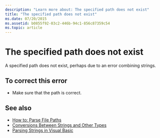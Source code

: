 ```yaml
---
description: "Learn more about: The specified path does not exist"
title: "The specified path does not exist"
ms.date: 07/20/2015
ms.assetid: b0855f92-03c2-446b-94c1-856c87359c54
ms.topic: article
---
```

# The specified path does not exist

A specified path does not exist, perhaps due to an error combining strings.  
  
## To correct this error  
  
- Make sure that the path is correct.  
  
## See also

- [How to: Parse File Paths](../developing-apps/programming/drives-directories-files/how-to-parse-file-paths.md)
- [Conversions Between Strings and Other Types](../programming-guide/language-features/data-types/conversions-between-strings-and-other-types.md)
- [Parsing Strings in Visual Basic](/previous-versions/visualstudio/visual-studio-2010/ms235224(v=vs.100))
